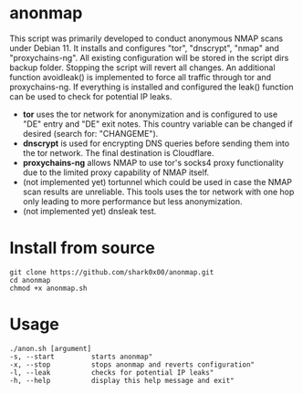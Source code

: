 # anonmap
This script was primarily developed to conduct anonymous NMAP scans under Debian 11. It installs and configures "tor", "dnscrypt", "nmap" and "proxychains-ng". All existing configuration will be stored in the script dirs backup folder. Stopping the script will revert all changes. An additional function avoidleak() is implemented to force all traffic through tor and proxychains-ng.
If everything is installed and configured the leak() function can be used to check for potential IP leaks. 
- **tor** uses the tor network for anonymization and is configured to use "DE" entry and "DE" exit notes. This country variable can be changed if desired (search for: "CHANGEME").
- **dnscrypt** is used for encrypting DNS queries before sending them into the tor network. The final destination is Cloudflare. 
- **proxychains-ng** allows NMAP to use tor's socks4 proxy functionality due to the limited proxy capability of NMAP itself.
- (not implemented yet) tortunnel which could be used in case the NMAP scan results are unreliable. This tools uses the tor network with one hop only leading to more performance but less anonymization. 
- (not implemented yet) dnsleak test.

# Install from source
```
git clone https://github.com/shark0x00/anonmap.git
cd anonmap
chmod +x anonmap.sh
```

# Usage
```
./anon.sh [argument]
-s, --start         starts anonmap"
-x, --stop          stops anonmap and reverts configuration"
-l, --leak          checks for potential IP leaks"
-h, --help          display this help message and exit"
```

